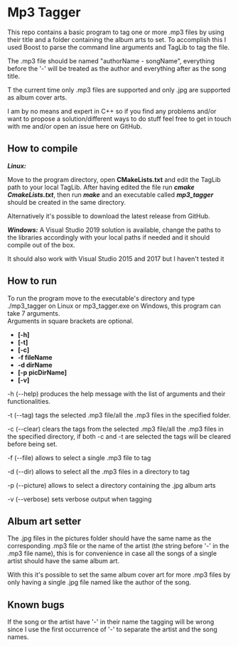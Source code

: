Mp3 Tagger
===================================================
  
This repo contains a basic program to tag one or more .mp3 files by using their title and a folder containing the album arts to set. To accomplish this I used Boost to parse the command line arguments and TagLib to tag the file.   

The .mp3 file should be named "authorName - songName", everything before the '-' will be treated as the author and everything after as the song title.

T the current time only .mp3 files are supported and only .jpg are supported as album cover arts.

I am by no means and expert in C++ so if you find any problems and/or want to propose a solution/different ways to do stuff feel free to get in touch with me and/or open an issue here on GitHub.

How to compile
----
***Linux:***

Move to the program directory, open **CMakeLists.txt** and edit the TagLib path to your local TagLib. After having edited the file run ***cmake CmakeLists.txt***, then run ***make*** and an executable called ***mp3_tagger*** should be created in the same directory.  

Alternatively it's possible to download the latest release from GitHub.

***Windows:***
A Visual Studio 2019 solution is available, change the paths to the libraries accordingly with your local paths if needed and it should compile out of the box.

It should also work with Visual Studio 2015 and 2017 but I haven't tested it
 
 How to run
----
To run the program move to the executable's directory and type ./mp3_tagger on Linux or mp3_tagger.exe on Windows, this program can take 7 arguments.  
Arguments in square brackets are optional.


- **[-h]**
- **[-t]**
- **[-c]**  
- **-f fileName**
- **-d dirName**
- **[-p picDirName]**
- **[-v]**
  
-h (--help) produces the help message with the list of arguments and their functionalities.  

-t (--tag) tags the selected .mp3 file/all the .mp3 files in the specified folder.  

-c (--clear) clears the tags from the selected .mp3 file/all the .mp3 files in the specified directory, if both -c and -t are selected the tags will be cleared before being set.

-f (--file) allows to select a single .mp3 file to tag

-d (--dir) allows to select all the .mp3 files in a directory to tag

-p (--picture) allows to select a directory containing the .jpg album arts

-v (--verbose) sets verbose output when tagging 

Album art setter
----
The .jpg files in the pictures folder should have the same name as the corresponding .mp3 file or the name of the artist (the string before '-' in the .mp3 file name), this is for convenience in case all the songs of a single artist should have the same album art.  

With this it's possible to set the same album cover art for more .mp3 files by only having a single .jpg file named like the author of the song.


Known bugs
----
If the song or the artist have '-' in their name the tagging will be wrong since I use the first occurrence of '-' to separate the artist and the song names.
